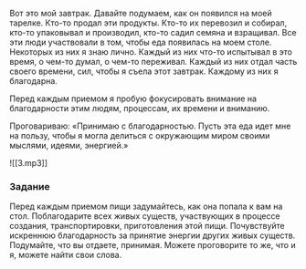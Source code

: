 Вот это мой завтрак. Давайте подумаем, как он появился на моей тарелке. Кто-то продал эти продукты. Кто-то их перевозил и собирал, кто-то упаковывал и производил, кто-то садил семяна и взращивал. Все эти люди участвовали в том, чтобы еда появилась на моем столе. Некоторых из них я знаю лично. Каждый из них что-то испытывал в это время, о чем-то думал, о чем-то переживал. Каждый из них отдал часть своего времени, сил, чтобы я съела этот завтрак. Каждому из них я благодарна.

Перед каждым приемом я пробую фокусировать внимание на благодарности этим людям, процессам, их времени и вниманию.

Проговариваю: «Принимаю с благодарностью. Пусть эта еда идет мне на пользу, чтобы я могла делиться с окружающим миром своими мыслями, идеями, энергией.»

![[3.mp3]]

### Задание

Перед каждым приемом пищи задумайтесь, как она попала к вам на стол. Поблагодарите всех живых существ, участвующих в процессе создания, транспортировки, приготовления этой пищи. Почувствуйте искреннюю благодарность за принятие энергии других живых существ. Подумайте, что вы отдаете, принимая. Можете проговорите то же, что и я, можете найти свои слова.